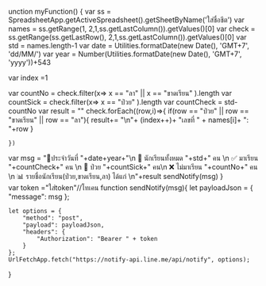 unction myFunction() {
  var ss = SpreadsheetApp.getActiveSpreadsheet().getSheetByName('ใส่ชื่อชีต')
  var names = ss.getRange(1, 2,1,ss.getLastColumn()).getValues()[0]
  var check = ss.getRange(ss.getLastRow(), 2,1,ss.getLastColumn()).getValues()[0]
  var std = names.length-1
  var date = Utilities.formatDate(new Date(), 'GMT+7', 'dd/MM/')
  var year = Number(Utilities.formatDate(new Date(), 'GMT+7', 'yyyy'))+543
  
  var index =1

  var countNo = check.filter(x=> x == "ลา" || x == "ขาดเรียน" ).length
  var countSick = check.filter(x=> x == "ป่วย" ).length
  var countCheck = std-countNo
  var result = ""
  check.forEach((row,i)=>{
                if(row == "ป่วย" || row == "ขาดเรียน" || row == "ลา"){
    result+= "\n"+ (index++)+ "เลขที่ " + names[i]+ ": "+row
  }


    })
var msg = "📌ประจำวันที่ "+date+year+"\n 🏫 นักเรียนทั้งหมด "+std+" คน \n ✅ มาเรียน "+countCheck+" คน \n 🤒 ป่วย "+countSick+" คน\n ❌ ไม่มาเรียน "+countNo+" คน \n 📊 รายชื่อนักเรียน(ป่วย,ขาดเรียน,ลา) ได้แก่ \n"+result
    sendNotify(msg)
}  
var token ="ใส่token"//โทเคน
function sendNotify(msg){
let payloadJson = {
       "message": msg
    };

    let options = {
        "method": "post",
        "payload": payloadJson,
        "headers": {
            "Authorization": "Bearer " + token
        }
    };
    UrlFetchApp.fetch("https://notify-api.line.me/api/notify", options);
}
